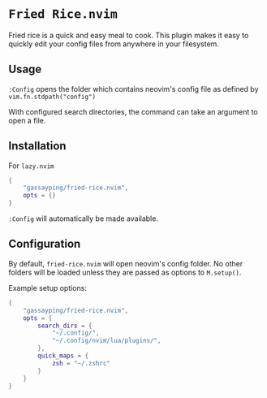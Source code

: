# `Fried Rice.nvim`

Fried rice is a quick and easy meal to cook. This plugin makes it easy to quickly edit your config files from anywhere in your filesystem.

## Usage

`:Config` opens the folder which contains neovim's config file as defined by `vim.fn.stdpath("config")`

With configured search directories, the command can take an argument to open a file.

## Installation

For `lazy.nvim`

```lua
{
    "gassayping/fried-rice.nvim",
    opts = {}
}
```

`:Config` will automatically be made available.

## Configuration

By default, `fried-rice.nvim` will open neovim's config folder. No other folders will be loaded unless they are passed as options to `M.setup()`.

Example setup options:

```lua
{
    "gassayping/fried-rice.nvim",
    opts = {
        search_dirs = {
            "~/.config/",
            "~/.config/nvim/lua/plugins/",
        },
        quick_maps = {
            zsh = "~/.zshrc"
        }
    }
}
```

